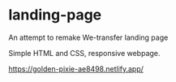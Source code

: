 # landing-page

An attempt to remake We-transfer landing page

Simple HTML and CSS, responsive webpage.


https://golden-pixie-ae8498.netlify.app/

